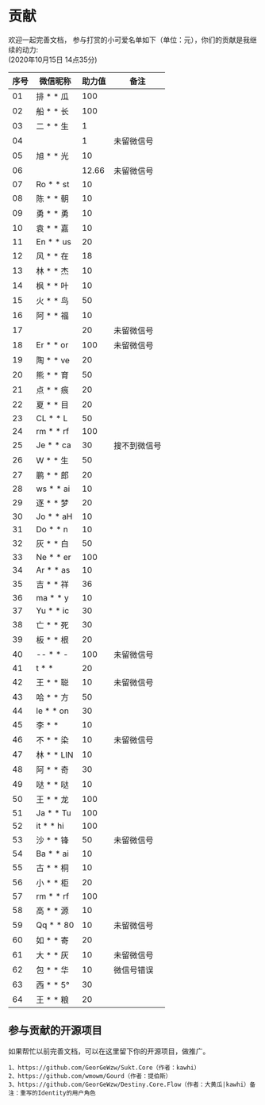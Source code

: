 ﻿# 贡献


欢迎一起完善文档，
参与打赏的小可爱名单如下（单位：元），你们的贡献是我继续的动力:  
(2020年10月15日 14点35分)


|序号|微信昵称|助力值|备注|
|-|-|-|-|
|01|排 * * 瓜|100||
|02|船 * * 长|100||
|03|二 * * 生|1||
|04||1|未留微信号|
|05|旭 * * 光|10||
|06||12.66|未留微信号|
|07|Ro * * st|10||
|08|陈 * * 朝|10||
|09|勇 * * 勇|10||
|10|袁 * * 嘉|10||
|11|En * * us|20||
|12|风 * * 在|18||
|13|林 * * 杰|10||
|14|枫 * * 叶|10||
|15|火 * * 鸟 |50||
|16|阿 * * 福|10||
|17||20|未留微信号|
|18|Er * * or|100|未留微信号|
|19|陶 * * ve|20||
|20|熊 * * 育|50||
|21|点 * * 痕|20||
|22|夏 * * 目|20||
|23|CL * * L|50||
|24|rm * * rf|100||
|25|Je * * ca|30|搜不到微信号|
|26|W * * 生|50||
|27|鹏 * * 郎|20||
|28|ws * * ai|10||
|29|逐 * * 梦|20||
|30|Jo * * aH|10||
|31|Do * * n|10|| 
|32|灰 * * 白|50|| 
|33|Ne * * er|100|| 
|34|Ar * * as|10|| 
|35|吉 * * 祥|36|| 	
|36|ma * * y|10|| 	
|37|Yu * * ic|30|| 	
|38|亡 * * 死|30|| 	
|39|板 * * 根|20|| 	
|40|-- * * -|100|未留微信号| 	
|41|t * * |20|| 	
|42|王 * * 聪 |10|未留微信号| 	
|43|哈 * * 方|50|| 	
|44|le * * on|30|| 	
|45|李 * * |10|| 	
|46|不 * * 染|10|未留微信号| 
|47|林 * * LIN|10|| 	 
|48|阿 * * 奇|30|| 	 
|49|哒 * * 哒|10|| 	 
|50|王 * * 龙|100|| 	 
|51|Ja * * Tu|100|| 	 
|52|it * * hi|100|| 	 
|53|沙 * * 锋|50|未留微信号| 	
|54|Ba * * ai|10|| 	
|55|古 * * 桐|10|| 	
|56|小 * * 柜|20|| 	
|57|rm * * rf|100|| 	
|58|高 * * 源|10|| 	
|59|Qq * * 80|10|未留微信号| 
|60|如 * * 寄|20|| 
|61|大 * * 灰|10|未留微信号| 	
|62|包 * * 华|10|微信号错误| 	
|63|西 * * 5°|30|| 	
|64|王 * * 粮|20|| 	
 

  
    


## 参与贡献的开源项目

如果帮忙以前完善文档，可以在这里留下你的开源项目，做推广。

```
1、https://github.com/GeorGeWzw/Sukt.Core（作者：kawhi）  
2、https://github.com/wmowm/Gourd（作者：提伯斯）  
3、https://github.com/GeorGeWzw/Destiny.Core.Flow（作者：大黄瓜|kawhi）备注：重写的Identity的用户角色 


```